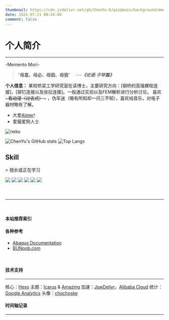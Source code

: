 ```yaml
---
thumbnail: https://cdn.jsdelivr.net/gh/ChenYu-K/pic@main/background/mmexport1602815842023.jpg
date: 2021-07-11 08:24:49
comment: false
---
```


# 个人简介

---
-Memento Mori-
>"**毋意、毋必、毋固、毋我**" &thinsp; &thinsp; ---***《论语·子罕篇》***

**个人信息：**
 某校桥梁工学研究室在读博士，主要研究方向：[钢桥的高强螺栓连接]，[铆钉连接以及张拉连接]。一般通过实验以及FEM解析进行分析讨论。
 喜欢 ~<del>看动漫（过去式）</del>~ ，伪军迷（略有所知却一问三不知），喜欢纯音乐，对电子器材略有了解。
<br>

+ 大爱[Aimer](https://www.aimer-web.jp/)!
+ 爱猫爱狗人士
  
<div class="justified-gallery"> 

![neko](https://cdn.jsdelivr.net/gh/ChenYu-K/pic@main/acg/neko1.gif)

</div>


<div class="img-y">

![ChenYu's GitHub stats](https://github-readme-stats.vercel.app/api?username=ChenYu-K&show_icons=true&theme=radical) ![Top Langs](https://github-readme-stats.vercel.app/api/top-langs/?username=ChenYu-K&layout=compact&hide=css,SCSS,html) </div>

<!-- <a href="https://github.com/ChenYu-K/Data-Processing">
  <img align="center" src="https://github-readme-stats.vercel.app/api/pin/?username=ChenYu-K&repo=Data-Processing" />
</a> -->
 
## Skill
<div class="img-y">
> 擅长或正在学习

![](https://progress-bar.dev/70/?title=Bridge_Engineer) ![](https://progress-bar.dev/50/?title=FEM_Analysis) ![](https://progress-bar.dev/50/?title=Solid_mechanics) 
![](https://progress-bar.dev/30/?title=Python) ![](https://progress-bar.dev/10/?title=Javascript) ![](/progress_bar/30/?title=Python)

</div>

<br>

#### 

---

<br>

#### 本站推荐索引

#### 各种参考
+ [Abaqus Documentation](https://help.3ds.com/2020/English/DSSIMULIA_Established/SIMULIA_Established_FrontmatterMap/sim-r-DSDocAbaqus.htm?ContextScope=all)
+ [BUNoob.com](https://www.runoob.com/)

<br>

#### 技术支持

---

核心：[Hexo](https://hexo.io/)
主题：[Icarus](https://github.com/ppoffice/hexo-theme-icarus) & [Amazing](https://github.com/removeif/hexo-theme-amazing)
加速：[JswDelivr](https://www.jsdelivr.com/)，[Alibaba Cloud](alibabacloud.com)
统计：[Google Analytics](https://analytics.google.com/)
头像：[chochoske](https://www.pixiv.net/users/316333)

#### 时间轴记录

---

<div class="time-axis-main">
	<ul class="time-axis"></ul>
</div>
<script src="https://cdn.jsdelivr.net/gh/ChenYu-K/ChenYu-K.github.io@master/js/about-me.js"></script>
<br>

<!-- #### 大家都来自哪儿

<script type="text/javascript" src="//rf.revolvermaps.com/0/0/6.js?i=57pzg8p2341&amp;m=7&amp;c=e63100&amp;cr1=ffffff&amp;f=arial&amp;l=0&amp;bv=90&amp;lx=-420&amp;ly=420&amp;hi=20&amp;he=7&amp;hc=a8ddff&amp;rs=80" async="async"></script>

<br> -->